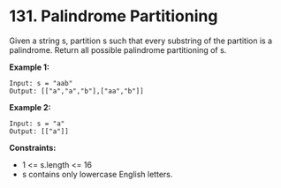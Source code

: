 # 131. Palindrome Partitioning
Given a string s, partition s such that every substring of the partition is a palindrome. Return all possible palindrome partitioning of s.


**Example 1:**
```
Input: s = "aab"
Output: [["a","a","b"],["aa","b"]]
```

**Example 2:**
```
Input: s = "a"
Output: [["a"]]
```
 

**Constraints:**
- 1 <= s.length <= 16
- s contains only lowercase English letters.